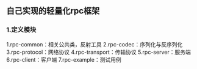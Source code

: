 ## 自己实现的轻量化rpc框架
### 1.定义模块
1.rpc-common：相关公共类，反射工具
2.rpc-codec：序列化与反序列化
3.rpc-protocol：网络协议 
4.rpc-transport：传输协议
5.rpc-server：服务端
6.rpc-client：客户端
7.rpc-example：测试用例

